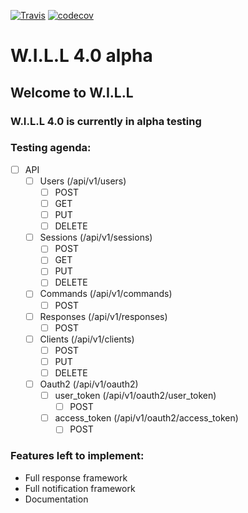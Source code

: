 [![Travis](https://api.travis-ci.org/ironman5366/W.I.L.L.svg?branch=dev)]()
[![codecov](https://codecov.io/gh/ironman5366/W.I.L.L/branch/dev/graph/badge.svg)](https://codecov.io/gh/ironman5366/W.I.L.L)
# W.I.L.L 4.0 alpha

## Welcome to W.I.L.L

### W.I.L.L 4.0 is currently in alpha testing


### Testing agenda:

- [ ] API
    - [ ] Users (/api/v1/users)
        - [ ] POST
        - [ ] GET
        - [ ] PUT
        - [ ] DELETE
    - [ ] Sessions (/api/v1/sessions)
        - [ ] POST
        - [ ] GET
        - [ ] PUT
        - [ ] DELETE
    - [ ] Commands (/api/v1/commands)
        - [ ] POST
    - [ ] Responses (/api/v1/responses)
        - [ ] POST
    - [ ] Clients (/api/v1/clients)
        - [ ] POST
        - [ ] PUT
        - [ ] DELETE
    - [ ] Oauth2 (/api/v1/oauth2)
        - [ ] user_token (/api/v1/oauth2/user_token)
            - [ ] POST
        - [ ] access_token (/api/v1/oauth2/access_token)
            - [ ] POST

### Features left to implement:

- Full response framework
- Full notification framework
- Documentation